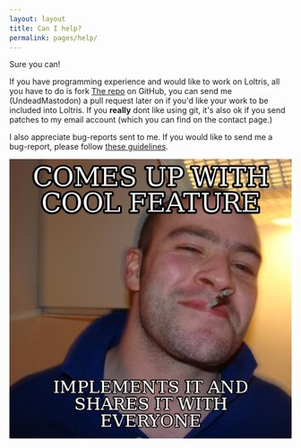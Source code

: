 ```yaml
---
layout: layout
title: Can I help?
permalink: pages/help/
---
```


Sure you can!

If you have programming experience and would like to work on Loltris,
all you have to do is fork [The repo](https://github.com/UndeadMastodon/Loltris)
on GitHub, you can send me (UndeadMastodon) a pull request later on if you'd
like your work to be included into Loltris. If you **really** dont like using git,
it's also ok if you send patches to my email account (which you can find on the contact
page.)

I also appreciate bug-reports sent to me. If you would like to send me a bug-report,
please follow [these guidelines](https://developer.mozilla.org/en-US/docs/Mozilla/QA/Bug_writing_guidelines).

![Good guy coder](/assets/images/good_guy_coder.png)
